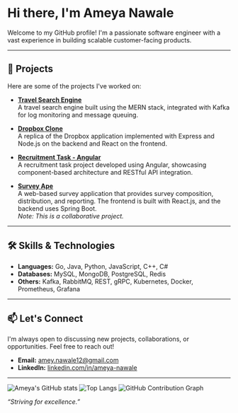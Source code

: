 # Hi there, I'm Ameya Nawale

Welcome to my GitHub profile! I'm a passionate software engineer with a vast experience in building scalable customer-facing products.

---

## 🚀 Projects

Here are some of the projects I've worked on:

- **[Travel Search Engine](https://github.com/ameynawale/travel-search-engine-mern-kafka)**  
  A travel search engine built using the MERN stack, integrated with Kafka for log monitoring and message queuing.

- **[Dropbox Clone](https://github.com/ameynawale/DropboxWithExpressAndReact)**  
  A replica of the Dropbox application implemented with Express and Node.js on the backend and React on the frontend.

- **[Recruitment Task - Angular](https://github.com/ameynawale/recruitment-task-angular)**  
  A recruitment task project developed using Angular, showcasing component-based architecture and RESTful API integration.

- **[Survey Ape](https://github.com/ManaliJain06/Survey-Ape)**  
  A web-based survey application that provides survey composition, distribution, and reporting. The frontend is built with React.js, and the backend uses Spring Boot.  
  *Note: This is a collaborative project.*

---

## 🛠️ Skills & Technologies

- **Languages:** Go, Java, Python, JavaScript, C++, C#
- **Databases:** MySQL, MongoDB, PostgreSQL, Redis
- **Others:** Kafka, RabbitMQ, REST, gRPC, Kubernetes, Docker, Prometheus, Grafana

---

## 📫 Let's Connect

I'm always open to discussing new projects, collaborations, or opportunities. Feel free to reach out!

- **Email:** [amey.nawale12@gmail.com](mailto:amey.nawale12@gmail.com)
- **LinkedIn:** <a href="https://www.linkedin.com/in/ameya-nawale" target="_blank">linkedin.com/in/ameya-nawale</a>

---

![Ameya's GitHub stats](https://github-readme-stats.vercel.app/api?username=ameynawale&show_icons=true&theme=radical)
![Top Langs](https://github-readme-stats.vercel.app/api/top-langs/?username=ameynawale&layout=compact)
![GitHub Contribution Graph](https://github-readme-activity-graph.cyclic.app/graph?username=ameynawale&theme=github-compact)

*“Striving for excellence.”*
